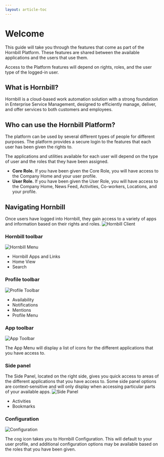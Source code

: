 ```yaml
---
layout: article-toc
---
```

# Welcome 
This guide will take you through the features that come as part of the Hornbill Platform.  These features are shared between the available applications and the users that use them.

Access to the Platform features will depend on rights, roles, and the user type of the logged-in user.

## What is Hornbill?
Hornbill is a cloud-based work automation solution with a strong foundation in Enterprise Service Management, designed to efficiently manage, deliver, and offer services to both customers and employees.

## Who can use the Hornbill Platform?
The platform can be used by several different types of people for different purposes.  The platform provides a secure login to the features that each user has been given the rights to. 

The applications and utilities available for each user will depend on the type of user and the roles that they have been assigned.

* **Core Role.**  If you have been given the Core Role, you will have access to the Company Home and your user profile.
* **User Role.**  If you have been given the User Role, you will have access to the Company Home, News Feed, Activities, Co-workers, Locations, and your profile.

## Navigating Hornbill
Once users have logged into Hornbill, they gain access to a variety of apps and information based on their rights and roles.
![Hornbill Client](/_books/esp-user-guide/images/main-screen.png)

### Hornbill toolbar
![Hornbill Menu](/_books/esp-user-guide/images/hornbill-toolbar.png)
* Hornbill Apps and Links
* Home View
* Search
### Profile toolbar
![Profile Toolbar](/_books/esp-user-guide/images/profile-toolbar.png)
* Availability
* Notifications
* Mentions
* Profile Menu
### App toolbar
![App Toolbar](/_books/esp-user-guide/images/app-toolbar.png)

The App Menu will display a list of icons for the different applications that you have access to.
### Side panel
The Side Panel, located on the right side, gives you quick access to areas of the different applications that you have access to. Some side panel options are context-sensitive and will only display when accessing particular parts of your available apps.
![Side Panel](/_books/esp-user-guide/images/side-panel.png)
* Activities
* Bookmarks

### Configuration
![Configuration](/_books/esp-user-guide/images/config-cog.png)

The cog icon takes you to Hornbill Configuration.  This will default to your user profile, and additional configuration options may be available based on the roles that you have been given.

<!-- https://wiki.hornbill.com/index.php?title=Navigation -->